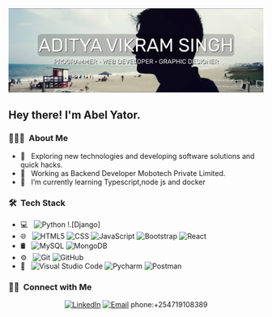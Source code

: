 <img src="https://raw.githubusercontent.com/AVS1508/AVS1508/master/assets/Aditya%20Vikram%20Singh%20Banner.png">

<h2> Hey there! I'm Abel Yator.</h2>

<h3> 👨🏻‍💻 &nbsp;About Me </h3>

- 🤔 &nbsp; Exploring new technologies and developing software solutions and quick hacks.
- 💼 &nbsp; Working as Backend Developer Mobotech Private Limited.
- 🌱 &nbsp;  I’m currently learning Typescript,node js and docker

<h3> 🛠 &nbsp;Tech Stack</h3>

- 💻 &nbsp;
  ![Python](https://img.shields.io/badge/-Python-333333?style=flat&logo=python)
  !.[Django]
- 🌐 &nbsp;
  ![HTML5](https://img.shields.io/badge/-HTML5-333333?style=flat&logo=HTML5)
  ![CSS](https://img.shields.io/badge/-CSS-333333?style=flat&logo=CSS3&logoColor=1572B6)
  ![JavaScript](https://img.shields.io/badge/-JavaScript-333333?style=flat&logo=javascript)
  ![Bootstrap](https://img.shields.io/badge/-Bootstrap-333333?style=flat&logo=bootstrap&logoColor=563D7C)
  ![React](https://img.shields.io/badge/-React-333333?style=flat&logo=react)
- 🛢 &nbsp;
  ![MySQL](https://img.shields.io/badge/-MySQL-333333?style=flat&logo=mysql)
  ![MongoDB](https://img.shields.io/badge/-MongoDB-333333?style=flat&logo=mongodb)
- ⚙️ &nbsp;
  ![Git](https://img.shields.io/badge/-Git-333333?style=flat&logo=git)
  ![GitHub](https://img.shields.io/badge/-GitHub-333333?style=flat&logo=github)
- 🔧 &nbsp;
  ![Visual Studio Code](https://img.shields.io/badge/-Visual%20Studio%20Code-333333?style=flat&logo=visual-studio-code&logoColor=007ACC)
  ![Pycharm](https://#)
  ![Postman](https://#)



<h3> 🤝🏻 &nbsp;Connect with Me </h3>

<p align="center">
<a href="https://www.linkedin.com/in/abel-yator-85a960125/"><img alt="LinkedIn" src="https://img.shields.io/badge/LinkedIn-abel-yator%2085a960125%20Singh-blue?style=flat-square&logo=linkedin"></a>
<a href="mailto:abelkipruto4@gmail.com"><img alt="Email" src="https://img.shields.io/badge/Email-abelkipruto4@gmail.com-blue?style=flat-square&logo=gmail"></a>
  phone:+254719108389
</p>

